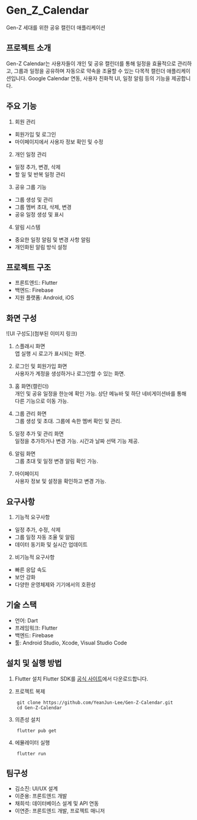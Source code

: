 # Gen_Z_Calendar
Gen-Z 세대를 위한 공유 캘린더 애플리케이션

## 프로젝트 소개
Gen-Z Calendar는 사용자들이 개인 및 공유 캘린더를 통해 일정을 효율적으로 관리하고, 그룹과 일정을 공유하며 자동으로 약속을 조율할 수 있는 다목적 캘린더 애플리케이션입니다. Google Calendar 연동, 사용자 친화적 UI, 일정 알림 등의 기능을 제공합니다.

## 주요 기능
1. 회원 관리
- 회원가입 및 로그인
- 마이페이지에서 사용자 정보 확인 및 수정

2. 개인 일정 관리
- 일정 추가, 변경, 삭제
- 할 일 및 반복 일정 관리

3. 공유 그룹 기능
- 그룹 생성 및 관리
- 그룹 멤버 초대, 삭제, 변경
- 공유 일정 생성 및 표시

4. 알림 시스템
- 중요한 일정 알림 및 변경 사항 알림
- 개인화된 알림 방식 설정

## 프로젝트 구조
- 프론트엔드: Flutter
- 백엔드: Firebase
- 지원 플랫폼: Android, iOS

## 화면 구성
![UI 구성도](첨부된 이미지 링크)

1. 스플래시 화면  
    앱 실행 시 로고가 표시되는 화면.

2. 로그인 및 회원가입 화면  
    사용자가 계정을 생성하거나 로그인할 수 있는 화면.

3. 홈 화면(캘린더)  
    개인 및 공유 일정을 한눈에 확인 가능.
    상단 메뉴바 및 하단 네비게이션바를 통해 다른 기능으로 이동 가능.

4. 그룹 관리 화면  
    그룹 생성 및 초대.
    그룹에 속한 멤버 확인 및 관리.

5. 일정 추가 및 관리 화면  
    일정을 추가하거나 변경 가능.
    시간과 날짜 선택 기능 제공.

6. 알림 화면  
    그룹 초대 및 일정 변경 알림 확인 가능.

7. 마이페이지  
    사용자 정보 및 설정을 확인하고 변경 가능.

## 요구사항
1. 기능적 요구사항
- 일정 추가, 수정, 삭제
- 그룹 일정 자동 조율 및 알림
- 데이터 동기화 및 실시간 업데이트

2. 비기능적 요구사항
- 빠른 응답 속도
- 보안 강화
- 다양한 운영체제와 기기에서의 호환성

## 기술 스택
- 언어: Dart
- 프레임워크: Flutter
- 백엔드: Firebase
- 툴: Android Studio, Xcode, Visual Studio Code

## 설치 및 실행 방법
1. Flutter 설치
    Flutter SDK를 [공식 사이트](https://docs.flutter.dev/get-started/install)에서 다운로드합니다.

2. 프로젝트 복제

```
    git clone https://github.com/YeanJun-Lee/Gen-Z-Calendar.git
    cd Gen-Z-Calendar
```

3. 의존성 설치  
```
    flutter pub get
```

4. 에뮬레이터 실행  
```
    flutter run
```

## 팀구성
- 김소진: UI/UX 설계
- 이준용: 프론트엔드 개발
- 채희석: 데이터베이스 설계 및 API 연동
- 이연준: 프론트엔드 개발, 프로젝트 매니저
